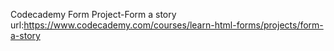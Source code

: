Codecademy Form Project-Form a story
url:https://www.codecademy.com/courses/learn-html-forms/projects/form-a-story
